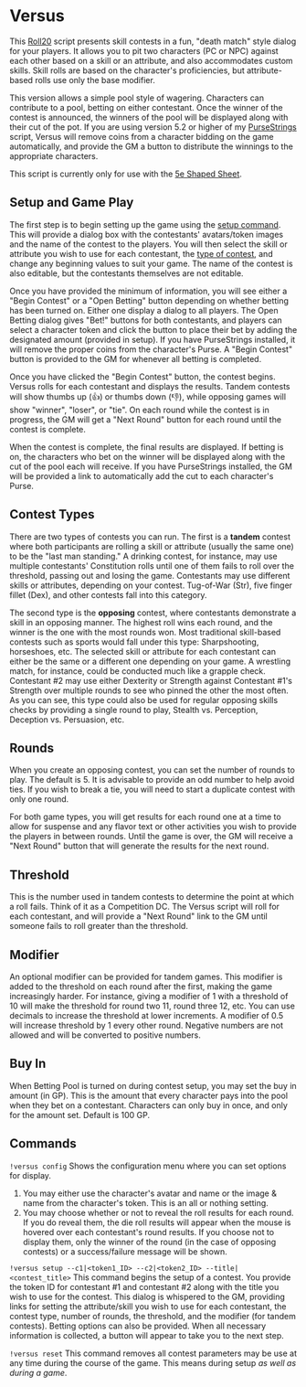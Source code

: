 # Versus
This [Roll20](http://roll20.net/) script presents skill contests in a fun, "death match" style dialog for your players. It allows you to pit two characters (PC or NPC) against each other based on a skill or an attribute, and also accommodates custom skills. Skill rolls are based on the character's proficiencies, but attribute-based rolls use only the base modifier.

This version allows a simple pool style of wagering. Characters can contribute to a pool, betting on either contestant. Once the winner of the contest is announced, the winners of the pool will be displayed along with their cut of the pot. If you are using version 5.2 or higher of my [PurseStrings](https://github.com/blawson69/PurseStrings) script, Versus will remove coins from a character bidding on the game automatically, and provide the GM a button to distribute the winnings to the appropriate characters.

This script is currently only for use with the [5e Shaped Sheet](http://github.com/mlenser/roll20-character-sheets/tree/master/5eShaped).

## Setup and Game Play
The first step is to begin setting up the game using the [setup command](#commands). This will provide a dialog box with the contestants' avatars/token images and the name of the contest to the players. You will then select the skill or attribute you wish to use for each contestant, the [type of contest](contest-types), and change any beginning values to suit your game. The name of the contest is also editable, but the contestants themselves are not editable.

Once you have provided the minimum of information, you will see either a "Begin Contest" or a "Open Betting" button depending on whether betting has been turned on. Either one display a dialog to all players. The Open Betting dialog gives "Bet!" buttons for both contestants, and players can select a character token and click the button to place their bet by adding the designated amount (provided in setup). If you have PurseStrings installed, it will remove the proper coins from the character's Purse. A "Begin Contest" button is provided to the GM for whenever all betting is completed.

Once you have clicked the "Begin Contest" button, the contest begins. Versus rolls for each contestant and displays the results. Tandem contests will show thumbs up (👍) or thumbs down (👎), while opposing games will show "winner", "loser", or "tie". On each round while the contest is in progress, the GM will get a "Next Round" button for each round until the contest is complete.

When the contest is complete, the final results are displayed. If betting is on, the characters who bet on the winner will be displayed along with the cut of the pool each will receive. If you have PurseStrings installed, the GM will be provided a link to automatically add the cut to each character's Purse.

## Contest Types
There are two types of contests you can run. The first is a **tandem** contest where both participants are rolling a skill or attribute (usually the same one) to be the "last man standing." A drinking contest, for instance, may use multiple contestants' Constitution rolls until one of them fails to roll over the threshold, passing out and losing the game. Contestants may use different skills or attributes, depending on your contest. Tug-of-War (Str), five finger fillet (Dex), and other contests fall into this category.

The second type is the **opposing** contest, where contestants demonstrate a skill in an opposing manner. The highest roll wins each round, and the winner is the one with the most rounds won. Most traditional skill-based contests such as sports would fall under this type: Sharpshooting, horseshoes, etc. The selected skill or attribute for each contestant can either be the same or a different one depending on your game. A wrestling match, for instance, could be conducted much like a grapple check. Contestant #2 may use either Dexterity or Strength against Contestant #1's Strength over multiple rounds to see who pinned the other the most often. As you can see, this type could also be used for regular opposing skills checks by providing a single round to play, Stealth vs. Perception, Deception vs. Persuasion, etc.

## Rounds
When you create an opposing contest, you can set the number of rounds to play. The default is 5. It is advisable to provide an odd number to help avoid ties. If you wish to break a tie, you will need to start a duplicate contest with only one round.

For both game types, you will get results for each round one at a time to allow for suspense and any flavor text or other activities you wish to provide the players in between rounds. Until the game is over, the GM will receive a "Next Round" button that will generate the results for the next round.

## Threshold
This is the number used in tandem contests to determine the point at which a roll fails. Think of it as a Competition DC. The Versus script will roll for each contestant, and will provide a "Next Round" link to the GM until someone fails to roll greater than the threshold.

## Modifier
An optional modifier can be provided for tandem games. This modifier is added to the threshold on each round after the first, making the game increasingly harder. For instance, giving a modifier of 1 with a threshold of 10 will make the threshold for round two 11, round three 12, etc. You can use decimals to increase the threshold at lower increments. A modifier of 0.5 will increase threshold by 1 every other round. Negative numbers are not allowed and will be converted to positive numbers.

## Buy In
When Betting Pool is turned on during contest setup, you may set the buy in amount (in GP). This is the amount that every character pays into the pool when they bet on a contestant. Characters can only buy in once, and only for the amount set. Default is 100 GP.

## Commands
`!versus config`
Shows the configuration menu where you can set options for display.
1. You may either use the character's avatar and name or the image & name from the character's token. This is an all or nothing setting.
2. You may choose whether or not to reveal the roll results for each round. If you do reveal them, the die roll results will appear when the mouse is hovered over each contestant's round results. If you choose not to display them, only the winner of the round (in the case of opposing contests) or a success/failure message will be shown.

`!versus setup --c1|<token1_ID> --c2|<token2_ID> --title|<contest_title>`
This command begins the setup of a contest. You provide the token ID for contestant #1 and contestant #2 along with the title you wish to use for the contest. This dialog is whispered to the GM, providing links for setting the attribute/skill you wish to use for each contestant, the contest type, number of rounds, the threshold, and the modifier (for tandem contests). Betting options can also be provided. When all necessary information is collected, a button will appear to take you to the next step.

`!versus reset`
This command removes all contest parameters may be use at any time during the course of the game. This means during setup *as well as during a game*.
